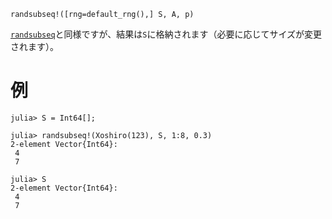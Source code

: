 ```
randsubseq!([rng=default_rng(),] S, A, p)
```

[`randsubseq`](@ref)と同様ですが、結果は`S`に格納されます（必要に応じてサイズが変更されます）。

# 例

```jldoctest
julia> S = Int64[];

julia> randsubseq!(Xoshiro(123), S, 1:8, 0.3)
2-element Vector{Int64}:
 4
 7

julia> S
2-element Vector{Int64}:
 4
 7
```
